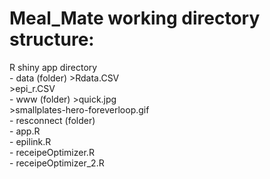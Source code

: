 # Meal_Mate working directory structure:
R shiny app directory <br/>
    - data (folder)
        >Rdata.CSV <br/>
        >epi_r.CSV <br/>
    - www (folder)
        >quick.jpg <br/>
        >smallplates-hero-foreverloop.gif <br/>
    - resconnect (folder) <br/>
    - app.R <br/>
    - epilink.R <br/>
    - receipeOptimizer.R <br/>
    - receipeOptimizer_2.R <br/>
    
